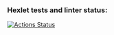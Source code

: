 ### Hexlet tests and linter status:
[![Actions Status](https://github.com/aearea/python-project-49/workflows/hexlet-check/badge.svg)](https://github.com/aearea/python-project-49/actions)
